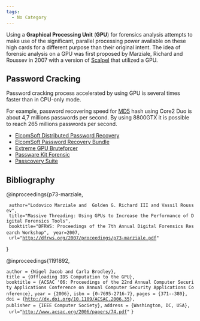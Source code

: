 ```yaml
---
tags:
  - No Category
---
```

Using a **Graphical Processing Unit** (**GPU**) for forensics analysis
attempts to make use of the significant, parallel processing power
available on these high cards for a different purpose than their
original intent. The idea of forensic analysis on a GPU was first
proposed by Marziale, Richard and Roussev in 2007 with a version of
[Scalpel](scalpel.md) that utilized a GPU.

## Password Cracking

Password cracking process accelerated by using GPU is several times
faster than in CPU-only mode.

For example, password recovering speed for [MD5](md5.md) hash
using Core2 Duo is about 4,7 millions passwords per second. By using
8800GTX it is possible to reach 265 millions passwords per second.

- [ElcomSoft Distributed Password
  Recovery](http://www.elcomsoft.com/edpr.html)
- [ElcomSoft Password Recovery
  Bundle](http://www.elcomsoft.com/eprb.html)
- [Extreme GPU Bruteforcer](http://www.insidepro.com/eng/egb.shtml)
- [Passware Kit
  Forensic](http://www.lostpassword.com/hardware-acceleration.htm)
- [Passcovery
  Suite](https://passcovery.com/products/passcoverysuite.htm)

## Bibliography

<bibtex> @inproceedings{p73-marziale,

` author="Lodovico Marziale and  Golden G. Richard III and Vassil Roussev",`
` title="Massive Threading: Using GPUs to Increase the Performance of Digital Forensics Tools",`
` booktitle="DFRWS: Proceedings of the 7th Annual Digital Forensics Research Workshop",`
` year=2007,`
` url="`[`http://dfrws.org/2007/proceedings/p73-marziale.pdf`](http://dfrws.org/2007/proceedings/p73-marziale.pdf)`"`

} </bibtex>

<bibtex> @inproceedings{1191892,

`author = {Nigel Jacob and Carla Brodley},`
`title = {Offloading IDS Computation to the GPU},`
`booktitle = {ACSAC '06: Proceedings of the 22nd Annual Computer Security Applications Conference on Annual Computer Security Applications Conference},`
`year = {2006},`
`isbn = {0-7695-2716-7},`
`pages = {371--380},`
`doi = {`[`http://dx.doi.org/10.1109/ACSAC.2006.35`](http://dx.doi.org/10.1109/ACSAC.2006.35)`},`
`publisher = {IEEE Computer Society},`
`address = {Washington, DC, USA},`
` url="`[`http://www.acsac.org/2006/papers/74.pdf`](http://www.acsac.org/2006/papers/74.pdf)`"`
`}`

</bibtex>